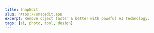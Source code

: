 ```yaml
---
title: SnapEdit
slug: https://snapedit.app
excerpt: Remove object faster & better with poweful AI technology.
tags: [ai, photo, tool, design]
---
```

